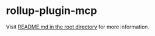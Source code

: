 # rollup-plugin-mcp

Visit [README.md in the root directory](https://github.com/situ2001/unplugin-mcp) for more information.
